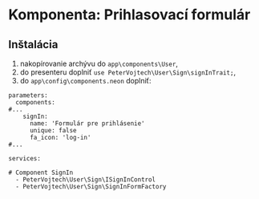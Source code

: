 # Komponenta: Prihlasovací formulár

## Inštalácia

1. nakopírovanie archývu do `app\components\User`,
2. do presenteru doplniť `use PeterVojtech\User\Sign\signInTrait;`,
3. do `app\config\components.neon` doplniť:

```neon
parameters:
  components:
#...
    signIn:
      name: 'Formulár pre prihlásenie'
      unique: false
      fa_icon: 'log-in'
#...

services:

# Component SignIn
  - PeterVojtech\User\Sign\ISignInControl
  - PeterVojtech\User\Sign\SignInFormFactory
```
